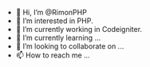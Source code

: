 - 👋 Hi, I’m @RimonPHP
- 👀 I’m interested in PHP.
- 🎨 I’m currently working in Codeigniter.
- 🌱 I’m currently learning ...
- 💞️ I’m looking to collaborate on ...
- 📫 How to reach me ...

<!---
RimonPHP/RimonPHP is a ✨ special ✨ repository because its `README.md` (this file) appears on your GitHub profile.
You can click the Preview link to take a look at your changes.
--->
